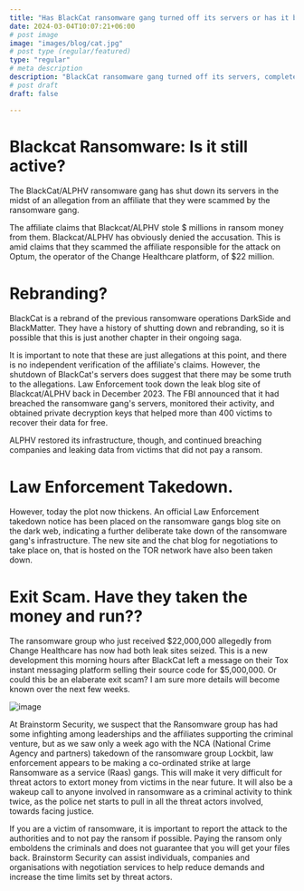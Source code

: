 ```yaml
---
title: "Has BlackCat ransomware gang turned off its servers or has it been seized by Law Enforcement?"
date: 2024-03-04T10:07:21+06:00
# post image
image: "images/blog/cat.jpg"
# post type (regular/featured)
type: "regular"
# meta description
description: "BlackCat ransomware gang turned off its servers, completed an exit scam or been seized by Law Enforcement?"
# post draft
draft: false

---
```


# Blackcat Ransomware: Is it still active?

The BlackCat/ALPHV ransomware gang has shut down its servers in the midst of an allegation from an affiliate that they were scammed by the ransomware gang.

The affiliate claims that Blackcat/ALPHV stole $ millions in ransom money from them. Blackcat/ALPHV has obviously denied the accusation. This is amid claims that they scammed the affiliate responsible for the attack on Optum, the operator of the Change Healthcare platform, of $22 million.

# Rebranding? 

BlackCat is a rebrand of the previous ransomware operations DarkSide and BlackMatter. They have a history of shutting down and rebranding, so it is possible that this is just another chapter in their ongoing saga.

It is important to note that these are just allegations at this point, and there is no independent verification of the affiliate's claims. However, the shutdown of BlackCat's servers does suggest that there may be some truth to the allegations. Law Enforcement took down the leak blog site of Blackcat/ALPHV back in December 2023. The FBI announced that it had breached the ransomware gang's servers, monitored their activity, and obtained private decryption keys that helped more than 400 victims to recover their data for free.

ALPHV restored its infrastructure, though, and continued breaching companies and leaking data from victims that did not pay a ransom. 

# Law Enforcement Takedown. 

However, today the plot now thickens. An official Law Enforcement takedown notice has been placed on the ransomware gangs blog site on the dark web, indicating a further deliberate take down of the ransomware gang's infrastructure. The new site and the chat blog for negotiations to take place on, that is hosted on the TOR network have also been taken down. 

# Exit Scam. Have they taken the money and run??

The ransomware group who just received $22,000,000 allegedly from Change Healthcare has now had both leak sites seized. This is a new development this morning hours after BlackCat left a message on their Tox instant messaging platform selling their source code for $5,000,000. Or could this be an elaberate exit scam? I am sure more details will become known over the next few weeks.

![image](../../images/blog/cat_takedown.png)

At Brainstorm Security, we suspect that the Ransomware group has had some infighting among leaderships and the affiliates supporting the criminal venture, but as we saw only a week ago with the NCA (National Crime Agency and partners) takedown of the ransomware group Lockbit, law enforcement appears to be making a co-ordinated strike at large Ransomware as a service (Raas) gangs. This will make it very difficult for threat actors to extort money from victims in the near future. It will also be a wakeup call to anyone involved in ransomware as a criminal activity to think twice, as the police net starts to pull in all the threat actors involved, towards facing justice. 

If you are a victim of ransomware, it is important to report the attack to the authorities and to not pay the ransom if possible. Paying the ransom only emboldens the criminals and does not guarantee that you will get your files back. Brainstorm Security can assist individuals, companies and organisations with negotiation services to help reduce demands and increase the time limits set by threat actors.

